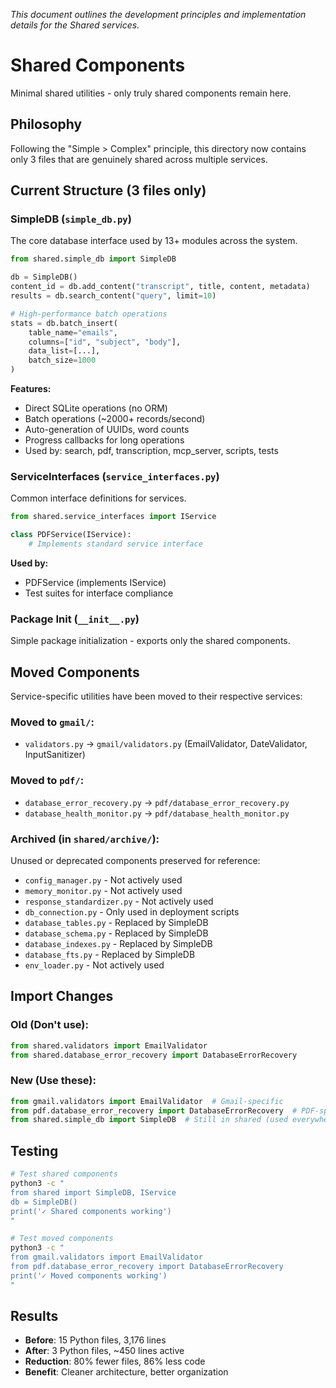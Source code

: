 _This document outlines the development principles and implementation details for the Shared services._

# Shared Components

Minimal shared utilities - only truly shared components remain here.

## Philosophy

Following the "Simple > Complex" principle, this directory now contains only 3 files that are genuinely shared across multiple services.

## Current Structure (3 files only)

### SimpleDB (`simple_db.py`)
The core database interface used by 13+ modules across the system.

```python
from shared.simple_db import SimpleDB

db = SimpleDB()
content_id = db.add_content("transcript", title, content, metadata)
results = db.search_content("query", limit=10)

# High-performance batch operations
stats = db.batch_insert(
    table_name="emails",
    columns=["id", "subject", "body"],
    data_list=[...],
    batch_size=1000
)
```

**Features:**
- Direct SQLite operations (no ORM)
- Batch operations (~2000+ records/second)
- Auto-generation of UUIDs, word counts
- Progress callbacks for long operations
- Used by: search, pdf, transcription, mcp_server, scripts, tests

### ServiceInterfaces (`service_interfaces.py`)
Common interface definitions for services.

```python
from shared.service_interfaces import IService

class PDFService(IService):
    # Implements standard service interface
```

**Used by:**
- PDFService (implements IService)
- Test suites for interface compliance

### Package Init (`__init__.py`)
Simple package initialization - exports only the shared components.

## Moved Components

Service-specific utilities have been moved to their respective services:

### Moved to `gmail/`:
- `validators.py` → `gmail/validators.py` (EmailValidator, DateValidator, InputSanitizer)

### Moved to `pdf/`:
- `database_error_recovery.py` → `pdf/database_error_recovery.py`
- `database_health_monitor.py` → `pdf/database_health_monitor.py`

### Archived (in `shared/archive/`):
Unused or deprecated components preserved for reference:
- `config_manager.py` - Not actively used
- `memory_monitor.py` - Not actively used
- `response_standardizer.py` - Not actively used
- `db_connection.py` - Only used in deployment scripts
- `database_tables.py` - Replaced by SimpleDB
- `database_schema.py` - Replaced by SimpleDB
- `database_indexes.py` - Replaced by SimpleDB
- `database_fts.py` - Replaced by SimpleDB
- `env_loader.py` - Not actively used

## Import Changes

### Old (Don't use):
```python
from shared.validators import EmailValidator
from shared.database_error_recovery import DatabaseErrorRecovery
```

### New (Use these):
```python
from gmail.validators import EmailValidator  # Gmail-specific
from pdf.database_error_recovery import DatabaseErrorRecovery  # PDF-specific
from shared.simple_db import SimpleDB  # Still in shared (used everywhere)
```

## Testing

```bash
# Test shared components
python3 -c "
from shared import SimpleDB, IService
db = SimpleDB()
print('✓ Shared components working')
"

# Test moved components
python3 -c "
from gmail.validators import EmailValidator
from pdf.database_error_recovery import DatabaseErrorRecovery
print('✓ Moved components working')
"
```

## Results

- **Before**: 15 Python files, 3,176 lines
- **After**: 3 Python files, ~450 lines active
- **Reduction**: 80% fewer files, 86% less code
- **Benefit**: Cleaner architecture, better organization